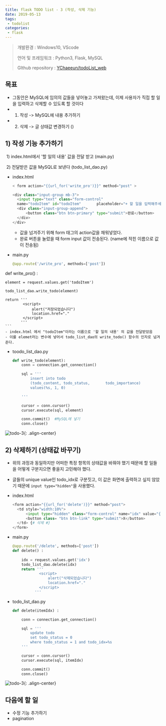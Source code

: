 ```yaml
---
title: flask TODO list - 3 (작성, 삭제 기능)
date: 2019-05-13
tags:
 - todolist
categories:
 - flask
---
```




> 개발환경 : Windows10, VScode
>
> 언어 및 프레임워크 : Python3, Flask, MySQL
>
> GIthub repository : [YChaeeun/todoList_web](<https://github.com/YChaeeun/todoList_web>)

 

## 목표

- 그동안은 MySQL에 임의의 값들을 넣어놓고 가져왔는데, 이제 사용자가 직접 할 일을 입력하고 삭제할 수 있도록 할 것이다
- 1) 작성 -> MySQL에 내용 추가하기
- 2) 삭제 -> 글 상태값 변경하기 ()





## 1) 작성 기능 추가하기

​	1) index.html에서 '할 일의 내용' 값을 전달 받고 (main.py) 

​	2) 전달받은 값을 MySQL로 보낸다 (todo_list_dao.py)



- index.html

  ```python
  < form action="{{url_for('write_pro')}}" method="post" >
  ```

  ```python
  <div class="input-group mb-3">
  	<input type="text" class="form-control"
  	name="todoItem" id="todoItem" 		placeholder="+ 할 일을 입력해주세요" />
  	<div class="input-group-append">
  		<button class="btn btn-primary" type="submit">완료</button>
  	</div>
  </div>
  ```

  

  - 값을 넘겨주기 위해 form 태그의 action값을 채워넣었다.
  - 완료 버튼을 눌렀을 때 form input 값이 전송된다. (name에 적힌 이름으로 값이 전송됨)

- main.py	
	```python
	@app.route('/write_pro', methods=['post'])
def write_pro() :

    element = request.values.get('todoItem')

    todo_list_dao.write_todo(element)

    return '''
            <script>
                alert("저장되었습니다")
                location.href="."
            </script>
           ''' 
	```
	- index.html 에서 "todoItem"이라는 이름으로 '할 일의 내용' 의 값을 전달받았음
	- 이를 elemet라는 변수에 넣어서 todo_list_dao의 write_todo() 함수의 인자로 넘겨준다.



- toodo_list_dao.py

  ```python
  def write_todo(element):
      conn = connection.get_connection()
  
      sql = '''
          insert into todo
          (todo_content, todo_status, 		todo_importance)
          values(%s, 1, 0)
  
      '''
  
      cursor = conn.cursor()
      cursor.execute(sql, element)
  
      conn.commit()  #MySQL에 넣기
      conn.close()
  ```



![todo-3]({{site.url}}{{site.baseurl}}/assets/images/todo-3-1.png){: .align-center}





## 2) 삭제하기 (상태값 바꾸기)

- 위의 과정과 동일하지만 어떠한 특정 항목의 상태값을 바꿔야 했기 때문에 할 일들을 어떻게 구분지으면 좋을지 고민해야 했다.
- 글들의 unique value인 todo_idx로 구분짓고, 이 값은 화면에 출력하고 싶지 않았기 때문에 `input type="hidden"`을 사용했다.



- index.html

  ```python
  <form action="{{url_for('delete')}}" method="post">  
  	<td style="width:10%">
  		<input type="hidden" class="form-control" name="idx" value="{{obj.todo_idx}}">
  		<button class= "btn btn-link" type="submit">X</button>  
  	</td> {# 삭제 #}
  </form>
  ```

- main.py

  ```python
  @app.route('/delete', methods=['post'])
  def delete() :
      
      idx = request.values.get('idx')
      todo_list_dao.delete(idx)
      return '''
              <script>
                  alert("삭제되었습니다")
                  location.href="."
              </script>
        	''' 
  ```

- todo_list_dao.py

  ```python
  def delete(itemIdx) :
  
      conn = connection.get_connection()
  
      sql = '''
          update todo
          set todo_status = 0
          where todo_status = 1 and todo_idx=%s
      '''
  
      cursor = conn.cursor()
      cursor.execute(sql, itemIdx)
  
      conn.commit()
      conn.close()
  ```

  

![todo-3]({{site.url}}{{site.baseurl}}/assets/images/todo-3-2.png){: .align-center}





## 다음에 할 일

- 수정 기능 추가하기
- pagination